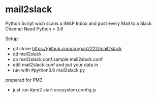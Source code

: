 # mail2slack
Python Script wich scans a IMAP Inbox and post every Mail to a Slack Channel
Need Python > 3.6

Setup: 
- git clone https://github.com/corgan2222/mail2slack
- cd mail2slack
- cp mail2slack.conf.sample mail2slack.conf
- edit mail2slack.conf and put your data in
- run with #python3.6 mail2slack.py

prepared for PM3
- just run #pm2 start ecosystem.config.js 
